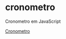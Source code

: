 # cronometro
 Cronometro em JavaScript
 
<a href="https://edsuuu.github.io/cronometro/src/index.html">Cronometro</a>